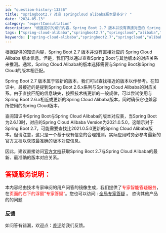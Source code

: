 ```yaml
---
id: "question-history-13356"
title: "springboot2.7 对应 springcloud alibaba版本是多少？ "
date: "2024-05-13"
category: "expertConsultation"
description: "根据提供的知识内容，Spring Boot 2.7 版本并没有直接对应的 Spring Cloud Alibaba 版本信息。但是，我们可以通过查看Spring Boot与其他版本的对应关系来推测。通常，Spring Cloud Alibaba的版本选择需要与Spring Boot和Spring C"
tags: ["spring-cloud-alibaba","springboot2.7","springcloud","alibaba","版本"]
keywords: ["spring-cloud-alibaba","springboot2.7","springcloud","alibaba","版本"]
---
```


根据提供的知识内容，Spring Boot 2.7 版本并没有直接对应的 Spring Cloud Alibaba 版本信息。但是，我们可以通过查看Spring Boot与其他版本的对应关系来推测。通常，Spring Cloud Alibaba的版本选择需要与Spring Boot和Spring Cloud的版本相匹配。

Spring Boot 2.7 版本属于较新的版本，我们可以查找相近的版本以作参考。在知识中，最接近的是提到Spring Boot 2.6.x系列与Spring Cloud Alibaba的对应关系。由于直接匹配的信息缺失，按照技术栈更新的一般规律，可以尝试使用与Spring Boot 2.6.x相近或更新的Spring Cloud Alibaba版本，同时确保它也兼容所使用的Spring Cloud版本。

查阅知识中Spring Boot与Spring Cloud Alibaba的版本对应表，当Spring Boot为2.6.13时，对应的Spring Cloud Alibaba Version为2021.0.5.0，这暗示对于Spring Boot 2.7，可能需要查找比2021.0.5.0更新的Spring Cloud Alibaba版本。但请注意，这只是一个基于现有信息的合理推测，实际应用时务必参考最新的官方文档以获取最准确的版本对应信息。

因此，建议直接访问[官方文档](https://sca.aliyun.com/docs/2023/overview/version-explain/)获取Spring Boot 2.7与Spring Cloud Alibaba的最新、最准确的版本对应关系。
## <font color="#FF0000">答疑服务说明：</font> 

本内容经由技术专家审阅的用户问答的镜像生成，我们提供了<font color="#FF0000">专家智能答疑服务</font>，在<font color="#FF0000">页面的右下的浮窗”专家答疑“</font>。您也可以访问 : [全局专家答疑](https://opensource.alibaba.com/chatBot) 。 咨询其他产品的的问题

### 反馈
如问答有错漏，欢迎点：[差评](https://ai.nacos.io/user/feedbackByEnhancerGradePOJOID?enhancerGradePOJOId=13358)给我们反馈。
